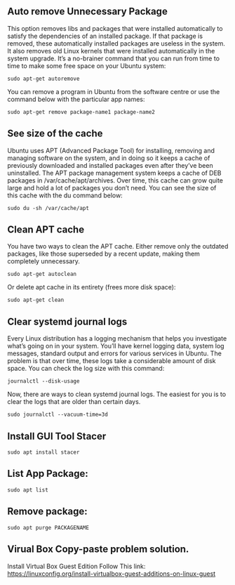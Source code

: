 ## Auto remove Unnecessary Package

This option removes libs and packages that were installed automatically to satisfy the dependencies of an installed package. If that package is removed, these automatically installed packages are useless in the system.
It also removes old Linux kernels that were installed automatically in the system upgrade.
It’s a no-brainer command that you can run from time to time to make some free space on your Ubuntu system:

```
sudo apt-get autoremove
```
You can remove a program in Ubuntu from the software centre or use the command below with the particular app names:
```
sudo apt-get remove package-name1 package-name2
```
## See size of the cache
Ubuntu uses APT (Advanced Package Tool) for installing, removing and managing software on the system, and in doing so it keeps a cache of previously downloaded and installed packages even after they’ve been uninstalled.
The APT package management system keeps a cache of DEB packages in /var/cache/apt/archives. Over time, this cache can grow quite large and hold a lot of packages you don’t need.
You can see the size of this cache with the du command below:
```
sudo du -sh /var/cache/apt
```
## Clean APT cache
You have two ways to clean the APT cache.
Either remove only the outdated packages, like those superseded by a recent update, making them completely unnecessary.
```
sudo apt-get autoclean
```
Or delete apt cache in its entirety (frees more disk space):
```
sudo apt-get clean
```
## Clear systemd journal logs 
Every Linux distribution has a logging mechanism that helps you investigate what’s going on in your system. You’ll have kernel logging data, system log messages, standard output and errors for various services in Ubuntu.
The problem is that over time, these logs take a considerable amount of disk space. You can check the log size with this command:
```
journalctl --disk-usage
```
Now, there are ways to clean systemd journal logs. The easiest for you is to clear the logs that are older than certain days.
```
sudo journalctl --vacuum-time=3d
```

## Install GUI Tool Stacer
```
sudo apt install stacer
```
## List App Package:
```
sudo apt list
```
## Remove package:
```
sudo apt purge PACKAGENAME
```
## Virual Box Copy-paste problem solution.
Install Virtual Box Guest Edition
Follow This link: https://linuxconfig.org/install-virtualbox-guest-additions-on-linux-guest


